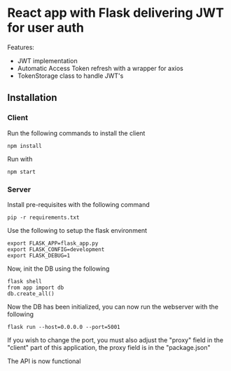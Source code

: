 # React app with Flask delivering JWT for user auth

Features:

* JWT implementation
* Automatic Access Token refresh with a wrapper for axios
* TokenStorage class to handle JWT's

## Installation

### Client

Run the following commands to install the client

```
npm install
```

Run with

```
npm start
```

### Server

Install pre-requisites with the following command

```
pip -r requirements.txt
```

Use the following to setup the flask environment

```
export FLASK_APP=flask_app.py
export FLASK_CONFIG=development
export FLASK_DEBUG=1
```

Now, init the DB using the following

```
flask shell
from app import db
db.create_all()
```

Now the DB has been initialized, you can now run the webserver with the following

```
flask run --host=0.0.0.0 --port=5001
```

If you wish to change the port, you must also adjust the "proxy" field in the "client" part of this application, the proxy field is in the "package.json"

The API is now functional
